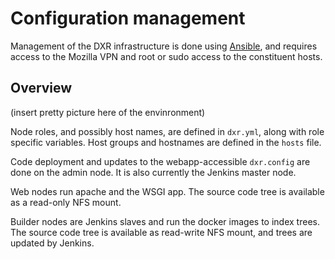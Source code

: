 # Configuration management
Management of the DXR infrastructure is done using [Ansible](https://github.com/ansible/ansible), and requires access to the Mozilla VPN and root or sudo access to the constituent hosts.

## Overview
(insert pretty picture here of the envinronment)

Node roles, and possibly host names, are defined in `dxr.yml`, along with role specific variables. Host groups and hostnames are defined in the `hosts` file.

Code deployment and updates to the webapp-accessible `dxr.config` are done on the admin node. It is also currently the Jenkins master node. 

Web nodes run apache and the WSGI app. The source code tree is available as a read-only NFS mount.

Builder nodes are Jenkins slaves and run the docker images to index trees. The source code tree is available as read-write NFS mount, and trees are updated by Jenkins.
